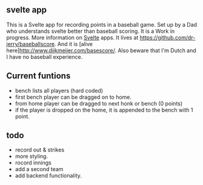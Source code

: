 ## svelte app

This is a Svelte app for recording points in a baseball game. Set up by a Dad who understands svelte better than baseball scoring.
It is a Work in progress. More information on [Svelte](https://svelte.dev) apps. It lives at https://github.com/dr-jerry/baseballscore. And it is [alive here]http://www.dijkmeijer.com/basescore/.
Also beware that I'm Dutch and I have no baseball experience.

## Current funtions
- bench lists all players (hard coded)
- first bench player can be dragged on to home.
- from home player can be dragged to next honk or bench (0 points)
- if the player is dropped on the home, it is appended to the bench with 1 point.

## todo
- record out & strikes
- more styling.
- rocord innings
- add a second team
- add backend functionality.
